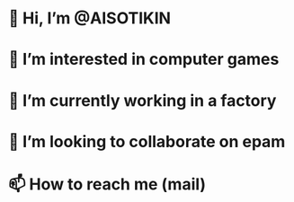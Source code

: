 # 👋 Hi, I’m @AISOTIKIN
# 👀 I’m interested in computer games
# 🌱 I’m currently working in a factory
# 💞️ I’m looking to collaborate on epam
# 📫 How to reach me (mail)


